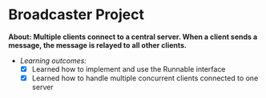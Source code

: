 # Broadcaster Project
**About: Multiple clients connect to a central server. When a client sends a message, the message is relayed to all other clients.**

- *Learning outcomes:*
    - [x] Learned how to implement and use the Runnable interface
    - [x] Learned how to handle multiple concurrent clients connected to one server
